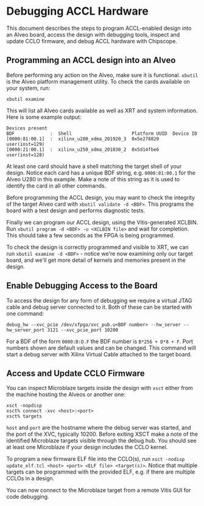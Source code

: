 # Debugging ACCL Hardware
This document describes the steps to program ACCL-enabled design into an Alveo board, access the design with debugging tools, inspect and update CCLO firmware, and debug ACCL hardware with Chipscope.

## Programming an ACCL design into an Alveo
Before performing any action on the Alveo, make sure it is functional. `xbutil` is the Alveo platform management utility. To check the cards available on your system, run:

```
xbutil examine
```
This will list all Alveo cards available as well as XRT and system information. Here is some example output:
```
Devices present
BDF             :  Shell                      Platform UUID  Device ID
[0000:81:00.1]  :  xilinx_u280_xdma_201920_3  0x5e278820     user(inst=129)
[0000:21:00.1]  :  xilinx_u250_xdma_201830_2  0x5d14fbe6     user(inst=128)
```
At least one card should have a shell matching the target shell of your design. Notice each card has a unique BDF string, e.g. `0000:81:00.1` for the Alveo U280 in this example. Make a note of this string as it is used to identify the card in all other commands.

Before programming the ACCL design, you may want to check the integrity of the target Alveo card with `xbutil validate -d <BDF>`. This programs the board with a test design and performs diagnostic tests.

Finally we can program our ACCL design, using the Vitis-generated XCLBIN. Run `xbutil program -d <BDF> -u <XCLBIN file>` and wait for completion. This should take a few seconds as the FPGA is being programmed.

To check the design is correctly programmed and visible to XRT, we can run `xbutil examine -d <BDF>` - notice we're now examining only our target board, and we'll get more detail of kernels and memories present in the design.

## Enable Debugging Access to the Board

To access the design for any form of debugging we require a virtual JTAG cable and debug server connected to it. Both of these can be started with one command:
```
debug_hw --xvc_pcie /dev/xfpga/xvc_pub.u<BDF number> --hw_server --hw_server_port 3121 --xvc_pcie_port 10200
```
For a BDF of the form `0000:B:D.F` the BDF number is `B*256 + D*8 + F`. Port numbers shown are default values and can be changed. This command will start a debug server with Xilinx Virtual Cable attached to the target board.

## Access and Update CCLO Firmware

You can inspect Microblaze targets inside the design with `xsct` either from the machine hosting the Alveos or another one:
```
xsct -nopdisp
xsct% connect -xvc <host>:<port>
xsct% targets
```
`host` and `port` are the hostname where the debug server was started, and the port of the XVC, typically 10200. Before exiting XSCT make a note of the identified Microblaze targets visible through the debug hub. You should see at least one Microblaze if your design includes the CCLO kernel.

To program a new firmware ELF file into the CCLO(s), run `xsct -nodisp update_elf.tcl <host> <port> <ELF file> <target(s)>`. Notice that multiple targets can be programmed with the provided ELF, e.g. if there are multiple CCLOs in a design.

You can now connect to the Microblaze target from a remote Vitis GUI for code debugging.
